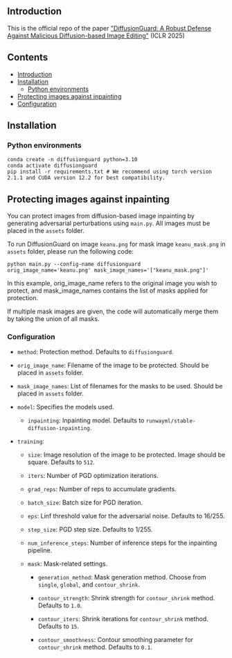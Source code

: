 ## Introduction

This is the official repo of the paper ["DiffusionGuard: A Robust Defense Against Malicious Diffusion-based Image Editing"](https://arxiv.org/abs/2410.05694) (ICLR 2025)

## Contents

- [Introduction](#introduction)
- [Installation](#installation)
  - [Python environments](#python-environments)
- [Protecting images against inpainting](#protecting-images-against-inpainting)
- [Configuration](#configuration)

## Installation

### Python environments

```
conda create -n diffusionguard python=3.10
conda activate diffusionguard
pip install -r requirements.txt # We recommend using torch version 2.1.1 and CUDA version 12.2 for best compatibility.
```

## Protecting images against inpainting

You can protect images from diffusion-based image inpainting by generating adversarial perturbations using `main.py`. All images must be placed in the `assets` folder.

To run DiffusionGuard on image `keanu.png` for mask image `keanu_mask.png` in `assets` folder, please run the following code:

```
python main.py --config-name diffusionguard orig_image_name='keanu.png' mask_image_names='["keanu_mask.png"]'
```

In this example, orig_image_name refers to the original image you wish to protect, and mask_image_names contains the list of masks applied for protection.

If multiple mask images are given, the code will automatically merge them by taking the union of all masks.

### Configuration

- `method`: Protection method. Defaults to `diffusionguard`.

- `orig_image_name`: Filename of the image to be protected. Should be placed in `assets` folder.

- `mask_image_names`: List of filenames for the masks to be used. Should be placed in `assets` folder.

- `model`: Specifies the models used.

  - `inpainting`: Inpainting model. Defaults to `runwayml/stable-diffusion-inpainting`.

- `training`:

  - `size`: Image resolution of the image to be protected. Image should be square. Defaults to `512`.

  - `iters`: Number of PGD optimization iterations.

  - `grad_reps`: Number of reps to accumulate gradients.

  - `batch_size`: Batch size for PGD iteration.

  - `eps`: Linf threshold value for the adversarial noise. Defaults to 16/255.

  - `step_size`: PGD step size. Defaults to 1/255.

  - `num_inference_steps`: Number of inference steps for the inpainting pipeline.

  - `mask`: Mask-related settings.

    - `generation_method`: Mask generation method. Choose from `single`, `global`, and `contour_shrink`.

    - `contour_strength`: Shrink strength for `contour_shrink` method. Defaults to `1.0`.

    - `contour_iters`: Shrink iterations for `contour_shrink` method. Defaults to `15`.

    - `contour_smoothness`: Contour smoothing parameter for `contour_shrink` method. Defaults to `0.1`.
